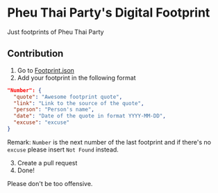 # Pheu Thai Party's Digital Footprint

Just footprints of Pheu Thai Party

## Contribution

1. Go to [Footprint.json](./src/assets/footprint.json)
2. Add your footprint in the following format

```json
"Number": {
  "quote": "Awesome footprint quote",
  "link": "Link to the source of the quote",
  "person": "Person's name",
  "date": "Date of the quote in format YYYY-MM-DD",
  "excuse": "excuse"
}
```

Remark: `Number` is the next number of the last footprint and if there's no `excuse` please insert `Not Found` instead.

3. Create a pull request
4. Done!

Please don't be too offensive.